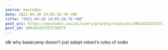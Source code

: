 ```yaml
---
source: mastodon
date: 2021-04-28 14:05:18.78 +00
title: "2021-04-28 14:05:18.78 +00"
post_uri: https://mastodon.social/users/gravely/statuses/106143332353728573
post_id: 106143332353728573
---
```

idk why basecamp doesn’t just adopt robert’s rules of order


